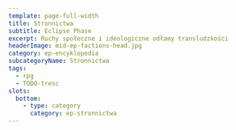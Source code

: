 ```yaml
---
template: page-full-width
title: Stronnictwa
subtitle: Eclipse Phase
excerpt: Ruchy społeczne i ideologiczne odłamy transludzkości 
headerImage: mid-ep-factions-head.jpg
category: ep-encyklopedia
subcategoryName: Stronnictwa
tags:
  - rpg
  - TODO-tresc
slots:
  bottom:
    - type: category
      category: ep-stronnictwa
---
```

<block id="w-budowie" />
